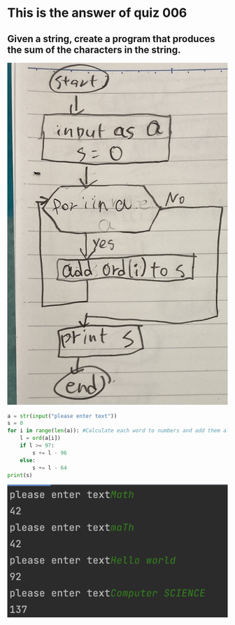 # This is the answer of quiz 006
## Given a string, create a program that produces the sum of the characters in the string.

![](https://github.com/yutaro741/unit-1/blob/main/picture/FEDD52DE-D6AB-40B5-A573-D7FB697BEB6F.jpg)
```.py
a = str(input("please enter text"))
s = 0
for i in range(len(a)): #Calculate each word to numbers and add them all
    l = ord(a[i])
    if l >= 97:
        s += l - 96
    else:
        s += l - 64
print(s)
```
![](https://github.com/yutaro741/unit-1/blob/main/picture/%E3%82%B9%E3%82%AF%E3%83%AA%E3%83%BC%E3%83%B3%E3%82%B7%E3%83%A7%E3%83%83%E3%83%88%202022-10-05%2010.57.41.png)
